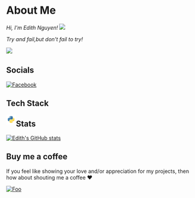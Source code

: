 # About Me
*Hi, I'm Edith Nguyen!* <img src="https://media.giphy.com/media/hvRJCLFzcasrR4ia7z/giphy.gif" width="25px">

*Try and fail,but don't fail to try!*

![](https://komarev.com/ghpvc/?username=nedsion&label=Visitors+Count&color=brightgreen)

## Socials
[![Facebook](https://img.shields.io/badge/Facebook-%231877F2.svg?logo=Facebook&logoColor=white)](https://www.facebook.com/nedsion/) 

## Tech Stack
<img align="left" alt="Python" width="26px" src="https://raw.githubusercontent.com/github/explore/80688e429a7d4ef2fca1e82350fe8e3517d3494d/topics/python/python.png" />

## Stats
[![Edith's GitHub stats](https://github-readme-stats.vercel.app/api?username=nedsion)](https://github.com/nedsion)

## Buy me a coffee 
If you feel like showing your love and/or appreciation for my projects, then how about shouting me a coffee ❤

[![Foo](https://camo.githubusercontent.com/c3f856bacd5b09669157ed4774f80fb9d8622dd45ce8fdf2990d3552db99bd27/68747470733a2f2f7777772e6275796d6561636f666665652e636f6d2f6173736574732f696d672f637573746f6d5f696d616765732f6f72616e67655f696d672e706e67)](https://www.buymeacoffee.com/nedsion)
